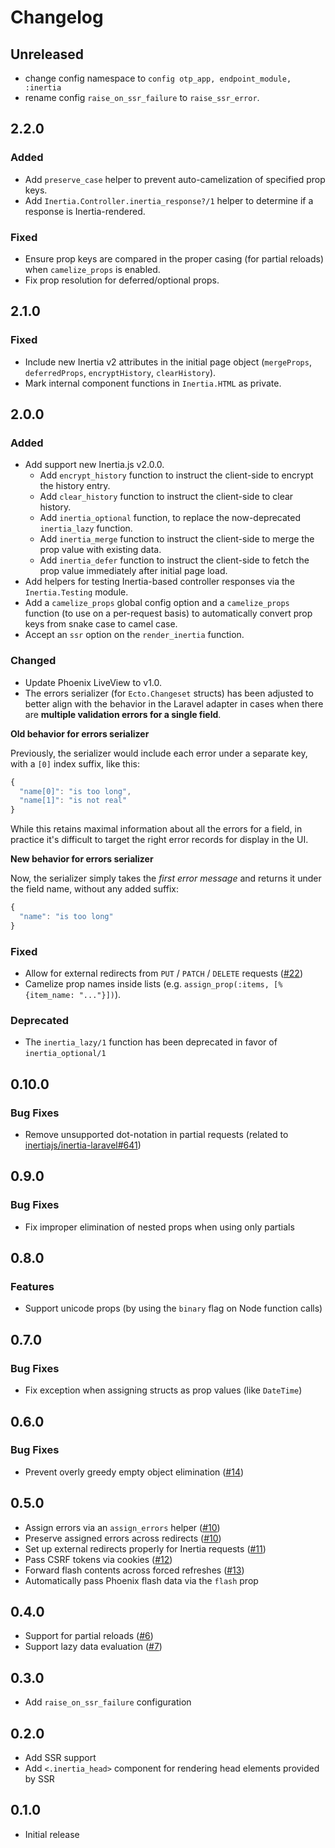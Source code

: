 # Changelog

## Unreleased

- change config namespace to `config otp_app, endpoint_module, :inertia`
- rename config `raise_on_ssr_failure` to `raise_ssr_error`.

## 2.2.0

### Added

- Add `preserve_case` helper to prevent auto-camelization of specified prop keys.
- Add `Inertia.Controller.inertia_response?/1` helper to determine if a response is Inertia-rendered.

### Fixed

- Ensure prop keys are compared in the proper casing (for partial reloads) when `camelize_props` is enabled.
- Fix prop resolution for deferred/optional props.

## 2.1.0

### Fixed

- Include new Inertia v2 attributes in the initial page object (`mergeProps`, `deferredProps`, `encryptHistory`, `clearHistory`).
- Mark internal component functions in `Inertia.HTML` as private.

## 2.0.0

### Added

- Add support new Inertia.js v2.0.0.
  - Add `encrypt_history` function to instruct the client-side to encrypt the history entry.
  - Add `clear_history` function to instruct the client-side to clear history.
  - Add `inertia_optional` function, to replace the now-deprecated `inertia_lazy` function.
  - Add `inertia_merge` function to instruct the client-side to merge the prop value with existing data.
  - Add `inertia_defer` function to instruct the client-side to fetch the prop value immediately after initial page load.
- Add helpers for testing Inertia-based controller responses via the `Inertia.Testing` module.
- Add a `camelize_props` global config option and a `camelize_props` function (to use on a per-request basis) to automatically convert prop keys from snake case to camel case.
- Accept an `ssr` option on the `render_inertia` function.

### Changed

- Update Phoenix LiveView to v1.0.
- The errors serializer (for `Ecto.Changeset` structs) has been adjusted to better align with the behavior in the Laravel adapter in cases when there are **multiple validation errors for a single field**.

**Old behavior for errors serializer**

Previously, the serializer would include each error under a separate key, with a `[0]` index suffix, like this:

```javascript
{
  "name[0]": "is too long",
  "name[1]": "is not real"
}
```

While this retains maximal information about all the errors for a field, in practice it's difficult to target the right error records for display in the UI.

**New behavior for errors serializer**

Now, the serializer simply takes the _first error message_ and returns it under the field name, without any added suffix:

```javascript
{
  "name": "is too long"
}
```

### Fixed

- Allow for external redirects from `PUT` / `PATCH` / `DELETE` requests ([#22](https://github.com/inertiajs/inertia-phoenix/pull/22))
- Camelize prop names inside lists (e.g. `assign_prop(:items, [%{item_name: "..."}])`).

### Deprecated

- The `inertia_lazy/1` function has been deprecated in favor of `inertia_optional/1`

## 0.10.0

### Bug Fixes

- Remove unsupported dot-notation in partial requests (related to [inertiajs/inertia-laravel#641](https://github.com/inertiajs/inertia-laravel/pull/641))

## 0.9.0

### Bug Fixes

- Fix improper elimination of nested props when using only partials

## 0.8.0

### Features

- Support unicode props (by using the `binary` flag on Node function calls)

## 0.7.0

### Bug Fixes

- Fix exception when assigning structs as prop values (like `DateTime`)

## 0.6.0

### Bug Fixes

- Prevent overly greedy empty object elimination ([#14](https://github.com/inertiajs/inertia-phoenix/pull/14))

## 0.5.0

- Assign errors via an `assign_errors` helper ([#10](https://github.com/inertiajs/inertia-phoenix/issues/10))
- Preserve assigned errors across redirects ([#10](https://github.com/inertiajs/inertia-phoenix/issues/10))
- Set up external redirects properly for Inertia requests ([#11](https://github.com/inertiajs/inertia-phoenix/issues/11))
- Pass CSRF tokens via cookies ([#12](https://github.com/inertiajs/inertia-phoenix/issues/12))
- Forward flash contents across forced refreshes ([#13](https://github.com/inertiajs/inertia-phoenix/issues/13))
- Automatically pass Phoenix flash data via the `flash` prop

## 0.4.0

- Support for partial reloads ([#6](https://github.com/inertiajs/inertia-phoenix/issues/6))
- Support lazy data evaluation ([#7](https://github.com/inertiajs/inertia-phoenix/issues/7))

## 0.3.0

- Add `raise_on_ssr_failure` configuration

## 0.2.0

- Add SSR support
- Add `<.inertia_head>` component for rendering head elements provided by SSR

## 0.1.0

- Initial release
